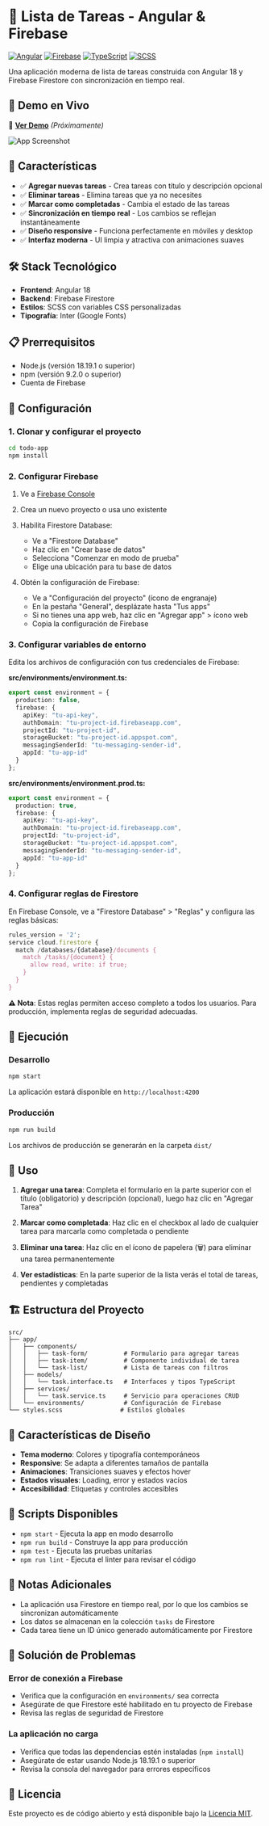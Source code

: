# 🚀 Lista de Tareas - Angular & Firebase

[![Angular](https://img.shields.io/badge/Angular-18-DD0031?style=for-the-badge&logo=angular)](https://angular.dev)
[![Firebase](https://img.shields.io/badge/Firebase-Firestore-FFCA28?style=for-the-badge&logo=firebase)](https://firebase.google.com)
[![TypeScript](https://img.shields.io/badge/TypeScript-5.5-3178C6?style=for-the-badge&logo=typescript)](https://typescriptlang.org)
[![SCSS](https://img.shields.io/badge/SCSS-CSS3-CC6699?style=for-the-badge&logo=sass)](https://sass-lang.com)

Una aplicación moderna de lista de tareas construida con Angular 18 y Firebase Firestore con sincronización en tiempo real.

## 📱 Demo en Vivo

🔗 **[Ver Demo](https://angular-firebase-todo-app-demo.web.app)** *(Próximamente)*

![App Screenshot](https://via.placeholder.com/800x400/6366f1/ffffff?text=Angular+Firebase+TODO+App)

## 🚀 Características

- ✅ **Agregar nuevas tareas** - Crea tareas con título y descripción opcional
- ✅ **Eliminar tareas** - Elimina tareas que ya no necesites
- ✅ **Marcar como completadas** - Cambia el estado de las tareas
- ✅ **Sincronización en tiempo real** - Los cambios se reflejan instantáneamente
- ✅ **Diseño responsive** - Funciona perfectamente en móviles y desktop
- ✅ **Interfaz moderna** - UI limpia y atractiva con animaciones suaves

## 🛠️ Stack Tecnológico

- **Frontend**: Angular 18
- **Backend**: Firebase Firestore
- **Estilos**: SCSS con variables CSS personalizadas
- **Tipografía**: Inter (Google Fonts)

## 📋 Prerrequisitos

- Node.js (versión 18.19.1 o superior)
- npm (versión 9.2.0 o superior)
- Cuenta de Firebase

## 🔧 Configuración

### 1. Clonar y configurar el proyecto

```bash
cd todo-app
npm install
```

### 2. Configurar Firebase

1. Ve a [Firebase Console](https://console.firebase.google.com/)
2. Crea un nuevo proyecto o usa uno existente
3. Habilita Firestore Database:
   - Ve a "Firestore Database"
   - Haz clic en "Crear base de datos"
   - Selecciona "Comenzar en modo de prueba"
   - Elige una ubicación para tu base de datos

4. Obtén la configuración de Firebase:
   - Ve a "Configuración del proyecto" (ícono de engranaje)
   - En la pestaña "General", desplázate hasta "Tus apps"
   - Si no tienes una app web, haz clic en "Agregar app" > ícono web
   - Copia la configuración de Firebase

### 3. Configurar variables de entorno

Edita los archivos de configuración con tus credenciales de Firebase:

**src/environments/environment.ts:**
```typescript
export const environment = {
  production: false,
  firebase: {
    apiKey: "tu-api-key",
    authDomain: "tu-project-id.firebaseapp.com",
    projectId: "tu-project-id",
    storageBucket: "tu-project-id.appspot.com",
    messagingSenderId: "tu-messaging-sender-id",
    appId: "tu-app-id"
  }
};
```

**src/environments/environment.prod.ts:**
```typescript
export const environment = {
  production: true,
  firebase: {
    apiKey: "tu-api-key",
    authDomain: "tu-project-id.firebaseapp.com",
    projectId: "tu-project-id",
    storageBucket: "tu-project-id.appspot.com",
    messagingSenderId: "tu-messaging-sender-id",
    appId: "tu-app-id"
  }
};
```

### 4. Configurar reglas de Firestore

En Firebase Console, ve a "Firestore Database" > "Reglas" y configura las reglas básicas:

```javascript
rules_version = '2';
service cloud.firestore {
  match /databases/{database}/documents {
    match /tasks/{document} {
      allow read, write: if true;
    }
  }
}
```

**⚠️ Nota**: Estas reglas permiten acceso completo a todos los usuarios. Para producción, implementa reglas de seguridad adecuadas.

## 🚀 Ejecución

### Desarrollo
```bash
npm start
```

La aplicación estará disponible en `http://localhost:4200`

### Producción
```bash
npm run build
```

Los archivos de producción se generarán en la carpeta `dist/`

## 📱 Uso

1. **Agregar una tarea**: Completa el formulario en la parte superior con el título (obligatorio) y descripción (opcional), luego haz clic en "Agregar Tarea"

2. **Marcar como completada**: Haz clic en el checkbox al lado de cualquier tarea para marcarla como completada o pendiente

3. **Eliminar una tarea**: Haz clic en el ícono de papelera (🗑️) para eliminar una tarea permanentemente

4. **Ver estadísticas**: En la parte superior de la lista verás el total de tareas, pendientes y completadas

## 🏗️ Estructura del Proyecto

```
src/
├── app/
│   ├── components/
│   │   ├── task-form/          # Formulario para agregar tareas
│   │   ├── task-item/          # Componente individual de tarea
│   │   └── task-list/          # Lista de tareas con filtros
│   ├── models/
│   │   └── task.interface.ts   # Interfaces y tipos TypeScript
│   ├── services/
│   │   └── task.service.ts     # Servicio para operaciones CRUD
│   └── environments/           # Configuración de Firebase
└── styles.scss                # Estilos globales
```

## 🎨 Características de Diseño

- **Tema moderno**: Colores y tipografía contemporáneos
- **Responsive**: Se adapta a diferentes tamaños de pantalla
- **Animaciones**: Transiciones suaves y efectos hover
- **Estados visuales**: Loading, error y estados vacíos
- **Accesibilidad**: Etiquetas y controles accesibles

## 🔧 Scripts Disponibles

- `npm start` - Ejecuta la app en modo desarrollo
- `npm run build` - Construye la app para producción
- `npm test` - Ejecuta las pruebas unitarias
- `npm run lint` - Ejecuta el linter para revisar el código

## 📝 Notas Adicionales

- La aplicación usa Firestore en tiempo real, por lo que los cambios se sincronizan automáticamente
- Los datos se almacenan en la colección `tasks` de Firestore
- Cada tarea tiene un ID único generado automáticamente por Firestore

## 🐛 Solución de Problemas

### Error de conexión a Firebase
- Verifica que la configuración en `environments/` sea correcta
- Asegúrate de que Firestore esté habilitado en tu proyecto de Firebase
- Revisa las reglas de seguridad de Firestore

### La aplicación no carga
- Verifica que todas las dependencias estén instaladas (`npm install`)
- Asegúrate de estar usando Node.js 18.19.1 o superior
- Revisa la consola del navegador para errores específicos

## 📄 Licencia

Este proyecto es de código abierto y está disponible bajo la [Licencia MIT](LICENSE).